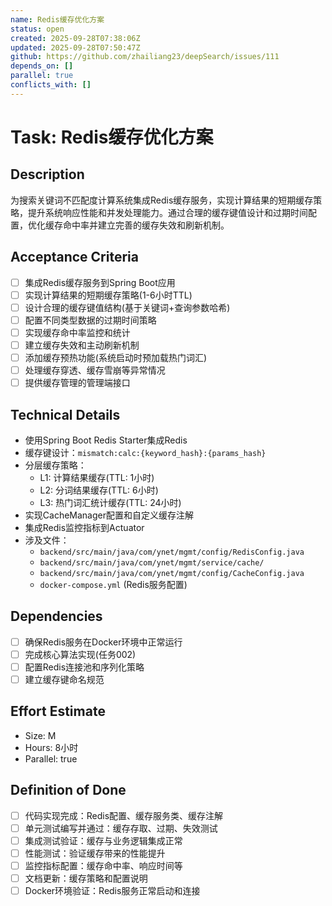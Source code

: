```yaml
---
name: Redis缓存优化方案
status: open
created: 2025-09-28T07:38:06Z
updated: 2025-09-28T07:50:47Z
github: https://github.com/zhailiang23/deepSearch/issues/111
depends_on: []
parallel: true
conflicts_with: []
---
```



# Task: Redis缓存优化方案

## Description
为搜索关键词不匹配度计算系统集成Redis缓存服务，实现计算结果的短期缓存策略，提升系统响应性能和并发处理能力。通过合理的缓存键值设计和过期时间配置，优化缓存命中率并建立完善的缓存失效和刷新机制。

## Acceptance Criteria
- [ ] 集成Redis缓存服务到Spring Boot应用
- [ ] 实现计算结果的短期缓存策略(1-6小时TTL)
- [ ] 设计合理的缓存键值结构(基于关键词+查询参数哈希)
- [ ] 配置不同类型数据的过期时间策略
- [ ] 实现缓存命中率监控和统计
- [ ] 建立缓存失效和主动刷新机制
- [ ] 添加缓存预热功能(系统启动时预加载热门词汇)
- [ ] 处理缓存穿透、缓存雪崩等异常情况
- [ ] 提供缓存管理的管理端接口

## Technical Details
- 使用Spring Boot Redis Starter集成Redis
- 缓存键设计：`mismatch:calc:{keyword_hash}:{params_hash}`
- 分层缓存策略：
  - L1: 计算结果缓存(TTL: 1小时)
  - L2: 分词结果缓存(TTL: 6小时)
  - L3: 热门词汇统计缓存(TTL: 24小时)
- 实现CacheManager配置和自定义缓存注解
- 集成Redis监控指标到Actuator
- 涉及文件：
  - `backend/src/main/java/com/ynet/mgmt/config/RedisConfig.java`
  - `backend/src/main/java/com/ynet/mgmt/service/cache/`
  - `backend/src/main/java/com/ynet/mgmt/config/CacheConfig.java`
  - `docker-compose.yml` (Redis服务配置)

## Dependencies
- [ ] 确保Redis服务在Docker环境中正常运行
- [ ] 完成核心算法实现(任务002)
- [ ] 配置Redis连接池和序列化策略
- [ ] 建立缓存键命名规范

## Effort Estimate
- Size: M
- Hours: 8小时
- Parallel: true

## Definition of Done
- [ ] 代码实现完成：Redis配置、缓存服务类、缓存注解
- [ ] 单元测试编写并通过：缓存存取、过期、失效测试
- [ ] 集成测试验证：缓存与业务逻辑集成正常
- [ ] 性能测试：验证缓存带来的性能提升
- [ ] 监控指标配置：缓存命中率、响应时间等
- [ ] 文档更新：缓存策略和配置说明
- [ ] Docker环境验证：Redis服务正常启动和连接
